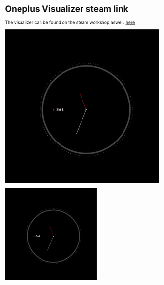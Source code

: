 # Oneplus Visualizer steam link
The visualizer can be found on the steam workshop aswell. [here](https://steamcommunity.com/sharedfiles/filedetails/?id=2251089928)

![Screenshot](/preview.jpg)

<a href="url"><img src="/preview.jpg" align="left" height="300px" width="300px" ></a>
